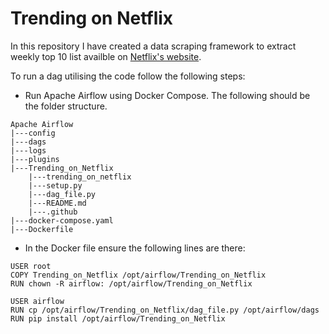 # Trending on Netflix
In this repository I have created a data scraping framework to extract weekly top 10 list availble on [Netflix's website](https://www.netflix.com/tudum/top10).

To run a dag utilising the code follow the following steps:
- Run Apache Airflow using Docker Compose. The following should be the folder structure.
```
Apache Airflow
|---config
|---dags
|---logs
|---plugins
|---Trending_on_Netflix
    |---trending_on_netflix
    |---setup.py
    |---dag_file.py
    |---README.md
    |---.github
|---docker-compose.yaml
|---Dockerfile
```
- In the Docker file ensure the following lines are there:
```
USER root
COPY Trending_on_Netflix /opt/airflow/Trending_on_Netflix
RUN chown -R airflow: /opt/airflow/Trending_on_Netflix

USER airflow
RUN cp /opt/airflow/Trending_on_Netflix/dag_file.py /opt/airflow/dags
RUN pip install /opt/airflow/Trending_on_Netflix


```
